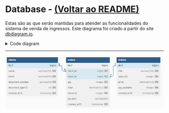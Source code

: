 # Database - [(Voltar ao README)](../README.md)

Estas são as que serão mantidas para atender as funcionalidades do sistema de venda de ingressos.
Este diagrama foi criado a partir do site [dbdiagram.io](https://dbdiagram.io/).

<details>
  <summary>Code diagram</summary>

  ```markdown

// Use DBML to define your database structure
// Docs: https://dbml.dbdiagram.io/docs

Table clients {
  id bigint [primary key, increment]
  name varchar(255) [not null]
  email varchar(255) [not null]
  document_number varchar(14) [not null]
  document_type int [not null, note: '1 = PF, 2 = PJ']
  created_at timestamp [not null, default: 'CURRENT_TIMESTAMP']
}

Table orders {
  id bigint [primary key, increment]
  client_id bigint [ref: > clients.id, not null]
  ticket_id bigint [ref: > tickets.id, not null]
  qty integer [not null]
  total decimal(10,2) [not null]
  status integer [not null, note: '1=created, 2=paid, 3=canceled, 4=expired']
  pix_emv varchar(255)
  created_at timestamp [not null, default: 'CURRENT_TIMESTAMP']
}

Table tickets {
  id bigint [primary key, increment]
  title varchar(255) [not null]
  status integer [not null, note: '1=open to sale, 2=closed to sale']
  price decimal(10,2) [not null]
  qty_available integer [not null]
  created_at timestamp [not null, default: 'CURRENT_TIMESTAMP']
}

  ```
  
</details>

---

![Database](./images/database.png)
